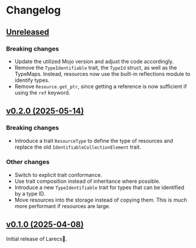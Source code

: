 # Changelog

## [Unreleased](https://github.com/samufi/larecs/compare/v0.1.0...main)

### Breaking changes
- Update the utilized Mojo version and adjust the code accordingly.
- Remove the `TypeIdentifiable` trait, the `TypeId` struct, as well as the TypeMaps. 
  Instead, resources now use the built-in reflections module to identify types.
- Remove `Resource.get_ptr`, since getting a reference is now sufficient if using the `ref` keyword.

## [v0.2.0 (2025-05-14)](https://github.com/samufi/larecs/tree/v0.2.0)

### Breaking changes
- Introduce a trait `ResourceType` to define the type of resources and replace the old `IdentifiableCollectionElement` trait.

### Other changes
- Switch to explicit trait conformance.
- Use trait composition instead of inheritance where possible.
- Introduce a new `TypeIdentifiable` trait for types that can be identified by a type ID.
- Move resources into the storage instead of copying them. This is much more performant if resources are large.

## [v0.1.0 (2025-04-08)](https://github.com/samufi/larecs/tree/v0.1.0)

Initial release of Larecs🌲.